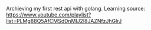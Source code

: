 Archieving my first rest api with golang.
Learning source: https://www.youtube.com/playlist?list=PLMg88Q5AfCMSdDnMlJ2l8JAZNfzJhGlrJ
